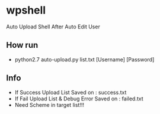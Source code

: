 # wpshell
Auto Upload Shell After Auto Edit User

## How run
- python2.7 auto-upload.py list.txt [Username] [Password]

## Info
- If Success Upload List Saved on : success.txt
- If Fail Upload List & Debug Error Saved on : failed.txt
- Need Scheme in target list!!!
